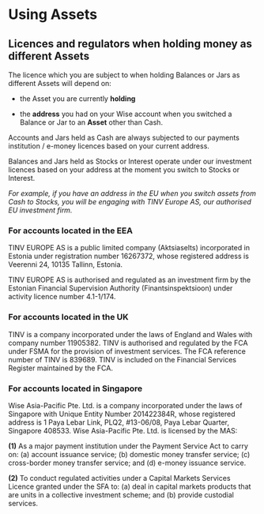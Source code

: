 # Using Assets  
## Licences and regulators when holding money as different Assets  
The licence which you are subject to when holding Balances or Jars as different Assets will depend on:

  * the Asset you are currently **holding**

  * the **address** you had on your Wise account when you switched a Balance or Jar to an **Asset** other than Cash.




Accounts and Jars held as Cash are always subjected to our payments institution / e-money licences based on your current address.

Balances and Jars held as Stocks or Interest operate under our investment licences based on your address at the moment you switch to Stocks or Interest. 

_For example, if you have an address in the EU when you switch assets from Cash to Stocks, you will be engaging with TINV Europe AS, our authorised EU investment firm._

### **For accounts located in the EEA**

TINV EUROPE AS is a public limited company (Aktsiaselts) incorporated in Estonia under registration number 16267372, whose registered address is Veerenni 24, 10135 Tallinn, Estonia. 

TINV EUROPE AS is authorised and regulated as an investment firm by the Estonian Financial Supervision Authority (Finantsinspektsioon) under activity licence number 4.1-1/174. 

### **For accounts located in the UK**

TINV is a company incorporated under the laws of England and Wales with company number 11905382. TINV is authorised and regulated by the FCA under FSMA for the provision of investment services. The FCA reference number of TINV is 839689. TINV is included on the Financial Services Register maintained by the FCA.

###  **For accounts located in Singapore**

Wise Asia-Pacific Pte. Ltd. is a company incorporated under the laws of Singapore with Unique Entity Number 201422384R, whose registered address is 1 Paya Lebar Link, PLQ2, #13-06/08, Paya Lebar Quarter, Singapore 408533. Wise Asia-Pacific Pte. Ltd. is licensed by the MAS:

 **(1)** As a major payment institution under the Payment Service Act to carry on: (a) account issuance service; (b) domestic money transfer service; (c) cross-border money transfer service; and (d) e-money issuance service.

 **(2)** To conduct regulated activities under a Capital Markets Services Licence granted under the SFA to: (a) deal in capital markets products that are units in a collective investment scheme; and (b) provide custodial services.